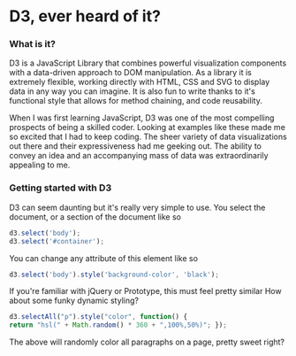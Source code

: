 # D3, ever heard of it?

### What is it?
D3 is a JavaScript Library that combines powerful visualization components with a data-driven approach to DOM manipulation. As a library it is extremely flexible, working directly with HTML, CSS and SVG to display data in any way you can imagine. It is also fun to write thanks to it's functional style that allows for method chaining, and code reusability.

When I was first learning JavaScript, D3 was one of the most compelling prospects of being a skilled coder. Looking at examples like these made me so excited that I had to keep coding. The sheer variety of data visualizations out there and their expressiveness had me geeking out. The ability to convey an idea and an accompanying mass of data was extraordinarily appealing to me.

### Getting started with D3
D3 can seem daunting but it's really very simple to use.
You select the document, or a section of the document like so 

```js
d3.select('body');
d3.select('#container');
```

You can change any attribute of this element like so 
```js
d3.select('body').style('background-color', 'black'); 
```

If you're familiar with jQuery or Prototype, this must feel pretty similar
How about some funky dynamic styling? 

```js
d3.selectAll("p").style("color", function() { 
return "hsl(" + Math.random() * 360 + ",100%,50%)"; });
```

 The above will randomly color all paragraphs on a page, pretty sweet right?
 
 <script type="text/javascript">
 if (document.ready){
 
// Creating radio buttons

var shapeData = ["Triangle", "Circle", "Square", "Rectangle"], 
    j = 3;  // Choose the rectangle as default

// Create the shape selectors
var form = d3.select("body").append("form");

labels = form.selectAll("label")
    .data(shapeData)
    .enter()
    .append("label")
    .text(function(d) {return d;})
    .insert("input")
    .attr({
        type: "radio",
        class: "shape",
        name: "mode",
        value: function(d, i) {return i;}
    })
    .property("checked", function(d, i) {return i===j;});

 }
 </script>